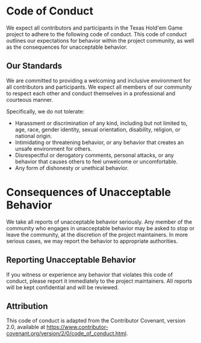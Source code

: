 # Code of Conduct
We expect all contributors and participants in the Texas Hold'em Game project to adhere to the following code of conduct. This code of conduct outlines our expectations for behavior within the project community, as well as the consequences for unacceptable behavior.

## Our Standards
We are committed to providing a welcoming and inclusive environment for all contributors and participants. We expect all members of our community to respect each other and conduct themselves in a professional and courteous manner.

Specifically, we do not tolerate:



- Harassment or discrimination of any kind, including but not limited to, age, race, gender identity, sexual orientation, disability, religion, or national origin.
- Intimidating or threatening behavior, or any behavior that creates an unsafe environment for others.
- Disrespectful or derogatory comments, personal attacks, or any behavior that causes others to feel unwelcome or uncomfortable.
- Any form of dishonesty or unethical behavior.

# Consequences of Unacceptable Behavior
We take all reports of unacceptable behavior seriously. Any member of the community who engages in unacceptable behavior may be asked to stop or leave the community, at the discretion of the project maintainers. In more serious cases, we may report the behavior to appropriate authorities.

## Reporting Unacceptable Behavior
If you witness or experience any behavior that violates this code of conduct, please report it immediately to the project maintainers. All reports will be kept confidential and will be reviewed.

## Attribution
This code of conduct is adapted from the Contributor Covenant, version 2.0, available at https://www.contributor-covenant.org/version/2/0/code_of_conduct.html.